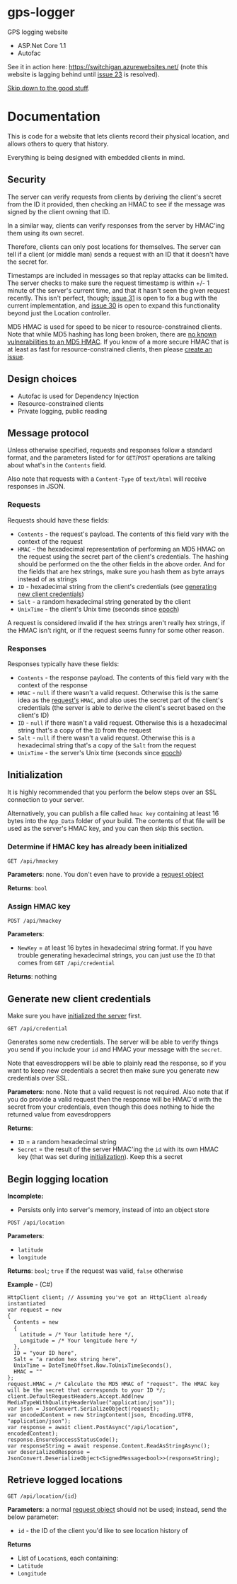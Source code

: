 # gps-logger

GPS logging website
 - ASP.Net Core 1.1
 - Autofac

See it in action here: https://switchigan.azurewebsites.net/ (note this website is lagging behind until [issue 23](https://github.com/matthew-a-thomas/gps-logger/issues/23) is resolved).

[Skip down to the good stuff](#generate-new-client-credentials).

# Documentation

This is code for a website that lets clients record their physical location, and allows others to query that history.

Everything is being designed with embedded clients in mind.

## Security

The server can verify requests from clients by deriving the client's secret from the ID it provided, then checking an HMAC to see if the message was signed by the client owning that ID.

In a similar way, clients can verify responses from the server by HMAC'ing them using its own secret.

Therefore, clients can only post locations for themselves. The server can tell if a client (or middle man) sends a request with an ID that it doesn't have the secret for.

Timestamps are included in messages so that replay attacks can be limited. The server checks to make sure the request timestamp is within +/- 1 minute of the server's current time, and that it hasn't seen the given request recently. This isn't perfect, though; [issue 31](https://github.com/matthew-a-thomas/gps-logger/issues/31) is open to fix a bug with the current implementation, and [issue 30](https://github.com/matthew-a-thomas/gps-logger/issues/30) is open to expand this functionality beyond just the Location controller.

MD5 HMAC is used for speed to be nicer to resource-constrained clients. Note that while MD5 hashing has long been broken, there are [no known vulnerabilities to an MD5 HMAC](https://tools.ietf.org/html/rfc6151). If you know of a more secure HMAC that is at least as fast for resource-constrained clients, then please [create an issue](https://github.com/matthew-a-thomas/gps-logger/issues/new).

## Design choices

 - Autofac is used for Dependency Injection
 - Resource-constrained clients
 - Private logging, public reading

## Message protocol

Unless otherwise specified, requests and responses follow a standard format, and the parameters listed for for `GET`/`POST` operations are talking about what's in the `Contents` field.

Also note that requests with a `Content-Type` of `text/html` will receive responses in JSON.

### Requests

Requests should have these fields:
 - `Contents` - the request's payload. The contents of this field vary with the context of the request
 - `HMAC` - the hexadecimal representation of performing an MD5 HMAC on the request using the secret part of the client's credentials. The hashing should be performed on the the other fields in the above order. And for the fields that are hex strings, make sure you hash them as byte arrays instead of as strings
 - `ID` - hexadecimal string from the client's credentials (see [generating new client credentials](#generate-new-client-credentials))
 - `Salt` - a random hexadecimal string generated by the client
 - `UnixTime` - the client's Unix time (seconds since [epoch](https://en.wikipedia.org/wiki/Unix_time))

A request is considered invalid if the hex strings aren't really hex strings, if the HMAC isn't right, or if the request seems funny for some other reason.

### Responses

Responses typically have these fields:
 - `Contents` - the response payload. The contents of this field vary with the context of the response
 - `HMAC` - `null` if there wasn't a valid request. Otherwise this is the same idea as the [request's](#requests) `HMAC`, and also uses the secret part of the client's credentials (the server is able to derive the client's secret based on the client's ID)
 - `ID` - `null` if there wasn't a valid request. Otherwise this is a hexadecimal string that's a copy of the `ID` from the request
 - `Salt` - `null` if there wasn't a valid request. Otherwise this is a hexadecimal string that's a copy of the `Salt` from the request
 - `UnixTime` - the server's Unix time (seconds since [epoch](https://en.wikipedia.org/wiki/Unix_time))

## Initialization

It is highly recommended that you perform the below steps over an SSL connection to your server.

Alternatively, you can publish a file called `hmac key` containing at least 16 bytes into the `App_Data` folder of your build. The contents of that file will be used as the server's HMAC key, and you can then skip this section.

### Determine if HMAC key has already been initialized

`GET /api/hmackey`

**Parameters**: none. You don't even have to provide a [request object](#requests)

**Returns**: `bool`

### Assign HMAC key

`POST /api/hmackey`

**Parameters**:
 - `NewKey` = at least 16 bytes in hexadecimal string format. If you have trouble generating hexadecimal strings, you can just use the `ID` that comes from `GET /api/credential`

**Returns**: nothing

## Generate new client credentials

Make sure you have [initialized the server](#initialization) first.

`GET /api/credential`

Generates some new credentials. The server will be able to verify things you send if you include your `id` and HMAC your message with the `secret`.

Note that eavesdroppers will be able to plainly read the response, so if you want to keep new credentials a secret then make sure you generate new credentials over SSL.

**Parameters**: none. Note that a valid request is not required. Also note that if you do provide a valid request then the response will be HMAC'd with the secret from your credentials, even though this does nothing to hide the returned value from eavesdroppers

**Returns**:
 - `ID` = a random hexadecimal string
 - `Secret` = the result of the server HMAC'ing the `id` with its own HMAC key (that was set during [initialization](#initialization)). Keep this a secret

## Begin logging location

**Incomplete:**
 - Persists only into server's memory, instead of into an object store

`POST /api/location`

**Parameters**:
 - `latitude`
 - `longitude`

**Returns**: `bool`; `true` if the request was valid, `false` otherwise

**Example** - (C#)
```c-sharp
HttpClient client; // Assuming you've got an HttpClient already instantiated
var request = new
{
  Contents = new
  {
    Latitude = /* Your latitude here */,
    Longitude = /* Your longitude here */
  },
  ID = "your ID here",
  Salt = "a random hex string here",
  UnixTime = DateTimeOffset.Now.ToUnixTimeSeconds(),
  HMAC = ""
};
request.HMAC = /* Calculate the MD5 HMAC of "request". The HMAC key will be the secret that corresponds to your ID */;
client.DefaultRequestHeaders.Accept.Add(new MediaTypeWithQualityHeaderValue("application/json"));
var json = JsonConvert.SerializeObject(request);
var encodedContent = new StringContent(json, Encoding.UTF8, "application/json");
var response = await client.PostAsync("/api/location", encodedContent);
response.EnsureSuccessStatusCode();
var responseString = await response.Content.ReadAsStringAsync();
var deserializedResponse = JsonConvert.DeserializeObject<SignedMessage<bool>>(responseString);
```

## Retrieve logged locations

`GET /api/location/{id}`

**Parameters**: a normal [request object](#requests) should not be used; instead, send the below parameter:
 - `id` - the ID of the client you'd like to see location history of

**Returns**
 - List of `Location`s, each containing:
  - `Latitude`
  - `Longitude`
